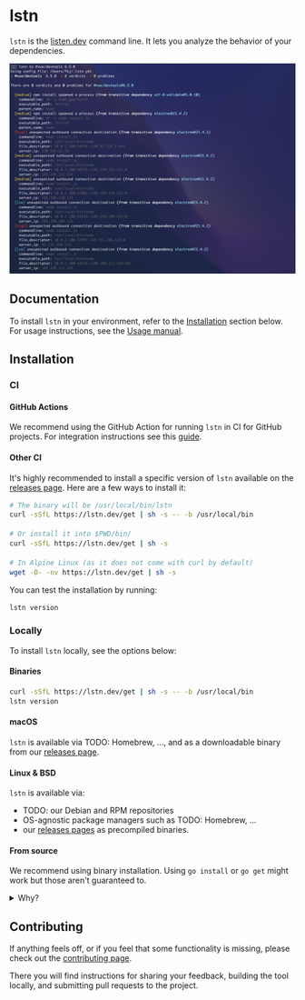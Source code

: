 # lstn

`lstn` is the [listen.dev](https://listen.dev) command line. It lets you analyze the behavior of your dependencies.

![lstn](docs/assets/lstn-cli.png)

## Documentation

To install `lstn` in your environment, refer to the [Installation](#installation) section below. For usage instructions, see the [Usage manual](docs/cheatsheet.md).

## Installation

### CI

#### GitHub Actions

We recommend using the GitHub Action for running `lstn` in CI for GitHub projects. For integration instructions see this [guide](https://docs.listen.dev/lstn-github-action/quick-start).

#### Other CI

It's highly recommended to install a specific version of `lstn` available on the [releases page](https://github.com/listendev/lstn/releases/latest). Here are a few ways to install it:

```bash
# The binary will be /usr/local/bin/lstn
curl -sSfL https://lstn.dev/get | sh -s -- -b /usr/local/bin

# Or install it into $PWD/bin/
curl -sSfL https://lstn.dev/get | sh -s

# In Alpine Linux (as it does not come with curl by default)
wget -O- -nv https://lstn.dev/get | sh -s
```

You can test the installation by running:

```bash
lstn version
```

### Locally

To install `lstn` locally, see the options below:

#### Binaries

```bash
curl -sSfL https://lstn.dev/get | sh -s -- -b /usr/local/bin
lstn version
```

#### macOS

`lstn` is available via TODO: Homebrew, ..., and as a downloadable binary from our [releases page](https://github.com/listendev/lstn/releases/latest).

#### Linux & BSD

`lstn` is available via:

- TODO: our Debian and RPM repositories
- OS-agnostic package managers such as TODO: Homebrew, ...
- our [releases pages](https://github.com/listendev/lstn/releases/latest) as precompiled binaries.

#### From source

We recommend using binary installation. Using `go install` or `go get` might work but those aren't guaranteed to.

<details>
<summary>Why?</summary>
<ol>
<li>Some users use the <code>-u</code> flag for <code>go get</code> which upgrades our dependencies: we can not guarantee they work!</li>
<li>The <code>go.mod</code> replacement directive doesn't apply.</li>
<li>The <code>lstn</code> stability may depend on a user's Go version.</li>
<li>It allows installation from the main branch which can't be considered stable.</li>
<li>It is way slower than binary installation.</li>
</ol>
</details>

## Contributing

If anything feels off, or if you feel that some functionality is missing, please check out the [contributing page](.github/CONTRIBUTING.md).

There you will find instructions for sharing your feedback, building the tool locally, and submitting pull requests to the project.
